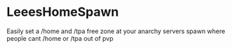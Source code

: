 # LeeesHomeSpawn
Easily set a /home and /tpa free zone at your anarchy servers spawn where people cant /home or /tpa out of pvp
